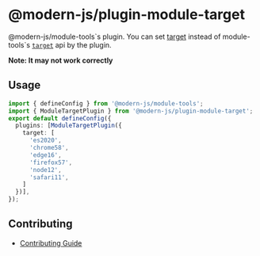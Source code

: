 # @modern-js/plugin-module-target

@modern-js/module-tools\`s plugin. You can set [target](https://esbuild.github.io/api/#target) instead of module-tools\`s [`target`](TODO) api by the plugin.

**Note: It may not work correctly**

## Usage

``` ts
import { defineConfig } from '@modern-js/module-tools';
import { ModuleTargetPlugin } from '@modern-js/plugin-module-target';
export default defineConfig({
  plugins: [ModuleTargetPlugin({
    target: [
      'es2020',
      'chrome58',
      'edge16',
      'firefox57',
      'node12',
      'safari11',
    ]
  })],
});
```


## Contributing

- [Contributing Guide](https://github.com/modern-js-dev/modern.js/blob/main/CONTRIBUTING.md)
